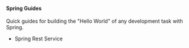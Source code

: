 #### Spring Guides

Quick guides for building the "Hello World" of any development task with Spring.

* Spring Rest Service